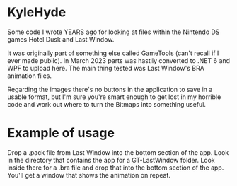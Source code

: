 # KyleHyde
Some code I wrote YEARS ago for looking at files within the Nintendo DS games Hotel Dusk and Last Window.

It was originally part of something else called GameTools (can't recall if I ever made public). In March 2023 parts was hastily converted to .NET 6 and WPF to upload here. The main thing tested was Last Window's BRA animation files.

Regarding the images there's no buttons in the application to save in a usable format, but I'm sure you're smart enough to get lost in my horrible code and work out where to turn the Bitmaps into something useful.

# Example of usage
Drop a .pack file from Last Window into the bottom section of the app.
Look in the directory that contains the app for a GT-LastWindow folder.
Look inside there for a .bra file and drop that into the bottom section of the app.
You'll get a window that shows the animation on repeat.
